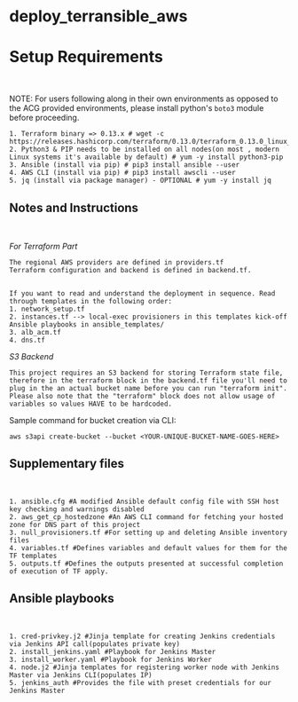 # deploy_terransible_aws

<h1>Setup Requirements</h1><br />

NOTE: For users following along in their own environments as opposed to the ACG provided environments, please install python's `boto3` module before proceeding.

```
1. Terraform binary => 0.13.x # wget -c https://releases.hashicorp.com/terraform/0.13.0/terraform_0.13.0_linux_amd64.zip
2. Python3 & PIP needs to be installed on all nodes(on most , modern Linux systems it's available by default) # yum -y install python3-pip
3. Ansible (install via pip) # pip3 install ansible --user
4. AWS CLI (install via pip) # pip3 install awscli --user
5. jq (install via package manager) - OPTIONAL # yum -y install jq
```

<h2>Notes and Instructions</h2><br />

_For Terraform Part_

```
The regional AWS providers are defined in providers.tf
Terraform configuration and backend is defined in backend.tf.


If you want to read and understand the deployment in sequence. Read through templates in the following order:
1. network_setup.tf
2. instances.tf --> local-exec provisioners in this templates kick-off Ansible playbooks in ansible_templates/
3. alb_acm.tf
4. dns.tf
```

_S3 Backend_

```
This project requires an S3 backend for storing Terraform state file, therefore in the terraform block in the backend.tf file you'll need to plug in the an actual bucket name before you can run "terraform init".
Please also note that the "terraform" block does not allow usage of variables so values HAVE to be hardcoded.
```

Sample command for bucket creation via CLI:

```
aws s3api create-bucket --bucket <YOUR-UNIQUE-BUCKET-NAME-GOES-HERE>
```

<h2>Supplementary files </h2> <br />

```
1. ansible.cfg #A modified Ansible default config file with SSH host key checking and warnings disabled
2. aws_get_cp_hostedzone #An AWS CLI command for fetching your hosted zone for DNS part of this project
3. null_provisioners.tf #For setting up and deleting Ansible inventory files
4. variables.tf #Defines variables and default values for them for the TF templates
5. outputs.tf #Defines the outputs presented at successful completion of execution of TF apply.
```

<h2>Ansible playbooks</h2><br />

```
1. cred-privkey.j2 #Jinja template for creating Jenkins credentials via Jenkins API call(populates private key)
2. install_jenkins.yaml #Playbook for Jenkins Master
3. install_worker.yaml #Playbook for Jenkins Worker
4. node.j2 #Jinja templates for registering worker node with Jenkins Master via Jenkins CLI(populates IP)
5. jenkins_auth #Provides the file with preset credentials for our Jenkins Master
```
